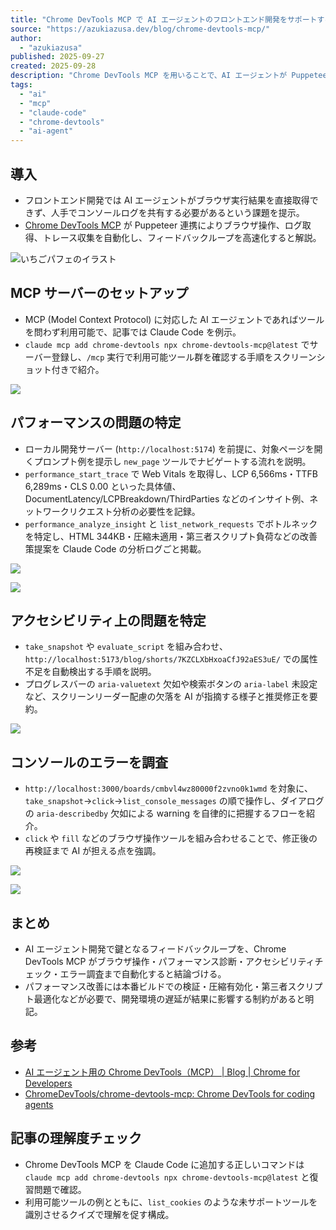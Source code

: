 ```yaml
---
title: "Chrome DevTools MCP で AI エージェントのフロントエンド開発をサポートする"
source: "https://azukiazusa.dev/blog/chrome-devtools-mcp/"
author:
  - "azukiazusa"
published: 2025-09-27
created: 2025-09-28
description: "Chrome DevTools MCP を用いることで、AI エージェントが Puppeteer を通じてブラウザ操作・ログ取得・トレース分析を自動化し、フロントエンド開発のパフォーマンスやアクセシビリティ、エラーデバッグを効率化できる。"
tags:
  - "ai"
  - "mcp"
  - "claude-code"
  - "chrome-devtools"
  - "ai-agent"
---
```


## 導入

- フロントエンド開発では AI エージェントがブラウザ実行結果を直接取得できず、人手でコンソールログを共有する必要があるという課題を提示。
- [Chrome DevTools MCP](https://github.com/ChromeDevTools/chrome-devtools-mcp) が Puppeteer 連携によりブラウザ操作、ログ取得、トレース収集を自動化し、フィードバックループを高速化すると解説。

![いちごパフェのイラスト](https://images.ctfassets.net/in6v9lxmm5c8/7MWQpUv9F2EyhF3VCjImu0/2cf9b69334dfff29af6fb5bcebd690f0/strawberry_parfait_16885.png?q=50&fm=webp)

## MCP サーバーのセットアップ

- MCP (Model Context Protocol) に対応した AI エージェントであればツールを問わず利用可能で、記事では Claude Code を例示。
- `claude mcp add chrome-devtools npx chrome-devtools-mcp@latest` でサーバー登録し、`/mcp` 実行で利用可能ツール群を確認する手順をスクリーンショット付きで紹介。

![](https://images.ctfassets.net/in6v9lxmm5c8/70HtfGzlOIaxF1yJNlkI22/f3c0fe38c1917eecc0b4bdc8112fedc3/%C3%A3__%C3%A3__%C3%A3_%C2%AA%C3%A3__%C3%A3__%C3%A3__%C3%A3__%C3%A3__%C3%A3___2025-09-27_11.01.24.png?q=50&fm=webp)

## パフォーマンスの問題の特定

- ローカル開発サーバー (`http://localhost:5174`) を前提に、対象ページを開くプロンプト例を提示し `new_page` ツールでナビゲートする流れを説明。
- `performance_start_trace` で Web Vitals を取得し、LCP 6,566ms・TTFB 6,289ms・CLS 0.00 といった具体値、DocumentLatency/LCPBreakdown/ThirdParties などのインサイト例、ネットワークリクエスト分析の必要性を記録。
- `performance_analyze_insight` と `list_network_requests` でボトルネックを特定し、HTML 344KB・圧縮未適用・第三者スクリプト負荷などの改善策提案を Claude Code の分析ログごと掲載。

![](https://images.ctfassets.net/in6v9lxmm5c8/2KJ76mO73weqhoS8O7b0c8/70f3d66d23eac295d6f9ea8f83889ce5/%C3%A3__%C3%A3__%C3%A3_%C2%AA%C3%A3__%C3%A3__%C3%A3__%C3%A3__%C3%A3__%C3%A3___2025-09-27_11.08.10.png?q=50&fm=webp)

![](https://images.ctfassets.net/in6v9lxmm5c8/3ZxzujL1WIFHcbgQYfzPXs/8c7f8a2324c1862cf03173077ad8fbe5/%C3%A3__%C3%A3__%C3%A3_%C2%AA%C3%A3__%C3%A3__%C3%A3__%C3%A3__%C3%A3__%C3%A3___2025-09-27_11.17.46.png?q=50&fm=webp)

## アクセシビリティ上の問題を特定

- `take_snapshot` や `evaluate_script` を組み合わせ、`http://localhost:5173/blog/shorts/7KZCLXbHxoaCfJ92aES3uE/` での属性不足を自動検出する手順を説明。
- プログレスバーの `aria-valuetext` 欠如や検索ボタンの `aria-label` 未設定など、スクリーンリーダー配慮の欠落を AI が指摘する様子と推奨修正を要約。

![](https://images.ctfassets.net/in6v9lxmm5c8/6moEUsy7dLxavZMKd2X3J7/6931c3c43a1446c5e1fdc7b101ba102c/%C3%A3__%C3%A3__%C3%A3_%C2%AA%C3%A3__%C3%A3__%C3%A3__%C3%A3__%C3%A3__%C3%A3___2025-09-27_12.01.08.png?q=50&fm=webp)

## コンソールのエラーを調査

- `http://localhost:3000/boards/cmbvl4wz80000f2zvno0k1wmd` を対象に、`take_snapshot`→`click`→`list_console_messages` の順で操作し、ダイアログの `aria-describedby` 欠如による warning を自律的に把握するフローを紹介。
- `click` や `fill` などのブラウザ操作ツールを組み合わせることで、修正後の再検証まで AI が担える点を強調。

![](https://images.ctfassets.net/in6v9lxmm5c8/4TsbB4wnUtfUAHzXYFCcHm/d9852d67fc565295070552d77d771300/%C3%A3__%C3%A3__%C3%A3_%C2%AA%C3%A3__%C3%A3__%C3%A3__%C3%A3__%C3%A3__%C3%A3___2025-09-27_12.07.38.png?q=50&fm=webp)

![](https://images.ctfassets.net/in6v9lxmm5c8/4DonMmNJS3oqVQ5lfbmyVk/1a445a26942f5f3b859b5aca75aeea1e/%C3%A3__%C3%A3__%C3%A3_%C2%AA%C3%A3__%C3%A3__%C3%A3__%C3%A3__%C3%A3__%C3%A3___2025-09-27_12.10.26.png?q=50&fm=webp)

## まとめ

- AI エージェント開発で鍵となるフィードバックループを、Chrome DevTools MCP がブラウザ操作・パフォーマンス診断・アクセシビリティチェック・エラー調査まで自動化すると結論づける。
- パフォーマンス改善には本番ビルドでの検証・圧縮有効化・第三者スクリプト最適化などが必要で、開発環境の遅延が結果に影響する制約があると明記。

## 参考

- [AI エージェント用の Chrome DevTools（MCP）  |  Blog  |  Chrome for Developers](https://developer.chrome.com/blog/chrome-devtools-mcp?hl=ja)
- [ChromeDevTools/chrome-devtools-mcp: Chrome DevTools for coding agents](https://github.com/ChromeDevTools/chrome-devtools-mcp)

## 記事の理解度チェック

- Chrome DevTools MCP を Claude Code に追加する正しいコマンドは `claude mcp add chrome-devtools npx chrome-devtools-mcp@latest` と復習問題で確認。
- 利用可能ツールの例とともに、`list_cookies` のような未サポートツールを識別させるクイズで理解を促す構成。

